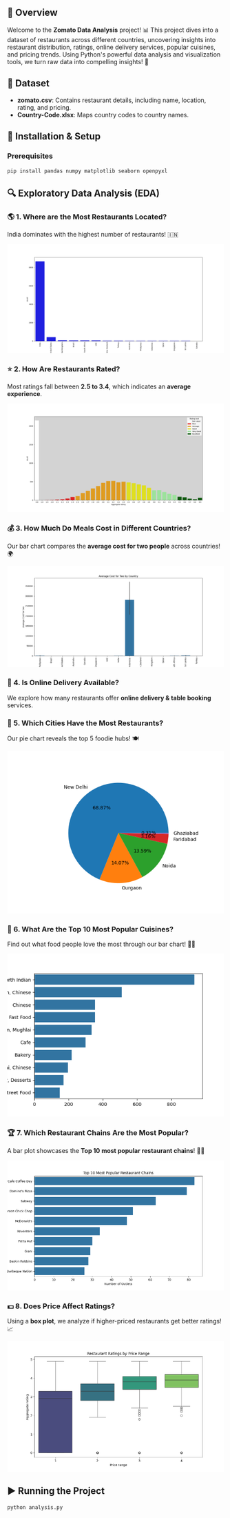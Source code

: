 <h2>🌟 Overview</h2>
<p>Welcome to the <strong>Zomato Data Analysis</strong> project! 📊 This project dives into a dataset of restaurants across different countries, uncovering insights into restaurant distribution, ratings, online delivery services, popular cuisines, and pricing trends. Using Python's powerful data analysis and visualization tools, we turn raw data into compelling insights! 🚀</p>

<h2>📂 Dataset</h2>
<ul>
    <li><strong>zomato.csv</strong>: Contains restaurant details, including name, location, rating, and pricing.</li>
    <li><strong>Country-Code.xlsx</strong>: Maps country codes to country names.</li>
</ul>

<h2>🔧 Installation & Setup</h2>
<h3>Prerequisites</h3>
<pre><code>pip install pandas numpy matplotlib seaborn openpyxl</code></pre>

<h2>🔍 Exploratory Data Analysis (EDA)</h2>
<h3>🌎 1. Where are the Most Restaurants Located?</h3>
<p>India dominates with the highest number of restaurants! 🇮🇳</p>
<img src="plots/country_distribution.png" alt="Country Distribution">

<h3>⭐ 2. How Are Restaurants Rated?</h3>
<p>Most ratings fall between <strong>2.5 to 3.4</strong>, which indicates an <strong>average experience</strong>.</p>
<img src="plots/rating_distribution.png" alt="Rating Distribution">

<h3>💰 3. How Much Do Meals Cost in Different Countries?</h3>
<p>Our bar chart compares the <strong>average cost for two people</strong> across countries! 🌍</p>
<img src="plots/cost_vs_country.png" alt="Cost Analysis">

<h3>🛵 4. Is Online Delivery Available?</h3>
<p>We explore how many restaurants offer <strong>online delivery & table booking</strong> services.</p>

<h3>🌆 5. Which Cities Have the Most Restaurants?</h3>
<p>Our pie chart reveals the top 5 foodie hubs! 🍽️</p>
<img src="plots/top_5_cities.png" alt="Top 5 Cities">

<h3>🍜 6. What Are the Top 10 Most Popular Cuisines?</h3>
<p>Find out what food people love the most through our bar chart! 🍕🍣</p>
<img src="plots/top_cuisines.png" alt="Top Cuisines">

<h3>🏆 7. Which Restaurant Chains Are the Most Popular?</h3>
<p>A bar plot showcases the <strong>Top 10 most popular restaurant chains</strong>! 🍔🔥</p>
<img src="plots/popular_restaurant.png" alt="Popular Restaurants">

<h3>💵 8. Does Price Affect Ratings?</h3>
<p>Using a <strong>box plot</strong>, we analyze if higher-priced restaurants get better ratings! 📈</p>
<img src="plots/price_range_analysis.png" alt="Price vs Ratings">

<h2>▶️ Running the Project</h2>
<pre><code>python analysis.py</code></pre>
